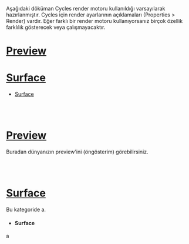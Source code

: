 Aşağıdaki döküman Cycles render motoru kullanıldığı varsayılarak hazırlanmıştır. Cycles için render ayarlarının açıklamaları (Properties > Render) vardır. Eğer farklı bir render motoru kullanıyorsanız birçok özellik farklılık gösterecek veya çalışmayacaktır.


# [Preview](#preview-1)

# [Surface](#surface-1)
* [Surface](#surface-2)


<br>
<br>


# [Preview]()
Buradan dünyanızın preview'ini (öngösterim) görebilirsiniz.


<br>
<br>


# [Surface](https://docs.blender.org/manual/en/3.6/scene_layout/scene/properties.html#units)
Bu kategoride a.


* #### Surface
a











